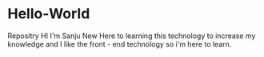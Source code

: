 # Hello-World
Repositry
HI I'm Sanju New Here to learning this technology to increase my knowledge and 
I like the front - end technology so i'm here to learn.
